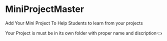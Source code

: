 
# MiniProjectMaster
Add Your Mini Project To Help Students to learn from your projects 

Your Project is must be in its own folder with proper name and discription👈
